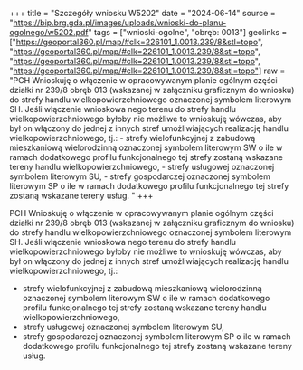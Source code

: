 +++
title = "Szczegóły wniosku W5202"
date = "2024-06-14"
source = "https://bip.brg.gda.pl/images/uploads/wnioski-do-planu-ogolnego/w5202.pdf"
tags = ["wnioski-ogolne", "obręb: 0013"]
geolinks = ["https://geoportal360.pl/map/#clk=226101_1.0013.239/8&stl=topo", "https://geoportal360.pl/map/#clk=226101_1.0013.239/8&stl=topo", "https://geoportal360.pl/map/#clk=226101_1.0013.239/8&stl=topo", "https://geoportal360.pl/map/#clk=226101_1.0013.239/8&stl=topo"]
raw = "PCH Wnioskuję o włączenie w opracowywanym planie ogólnym części działki nr 239/8 obręb 013 (wskazanej w załączniku graficznym do wniosku) do strefy handlu wielkopowierzchniowego oznaczonej symbolem literowym SH. Jeśli włączenie wnioskowa nego terenu do strefy handlu wielkopowierzchniowego byłoby nie możliwe to wnioskuję wówczas, aby był on włączony do jednej z innych stref umożliwiających realizację handlu wielkopowierzchniowego, tj.: - strefy wielofunkcyjnej z zabudową mieszkaniową wielorodzinną oznaczonej symbolem literowym SW o ile w ramach dodatkowego profilu funkcjonalnego tej strefy zostaną wskazane tereny handlu wielkopowierzchniowego, - strefy usługowej oznaczonej symbolem literowym SU, - strefy gospodarczej oznaczonej symbolem literowym SP o ile w ramach dodatkowego profilu  funkcjonalnego tej strefy zostaną wskazane tereny usług. "
+++

PCH
Wnioskuję o włączenie w opracowywanym planie ogólnym części działki nr 239/8 obręb 013 (wskazanej
w załączniku graficznym do wniosku) do strefy handlu wielkopowierzchniowego oznaczonej symbolem
literowym SH. Jeśli włączenie wnioskowa nego terenu do strefy handlu wielkopowierzchniowego byłoby
nie możliwe to wnioskuję wówczas, aby był on włączony do jednej z innych stref umożliwiających
realizację handlu wielkopowierzchniowego, tj.:
- strefy wielofunkcyjnej z zabudową mieszkaniową wielorodzinną oznaczonej symbolem literowym SW
o ile w ramach dodatkowego profilu funkcjonalnego tej strefy zostaną wskazane tereny handlu
wielkopowierzchniowego,
- strefy usługowej oznaczonej symbolem literowym SU,
- strefy gospodarczej oznaczonej symbolem literowym SP o ile w ramach dodatkowego profilu
 funkcjonalnego tej strefy zostaną wskazane tereny usług.



